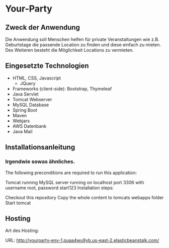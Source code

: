 # Your-Party
## Zweck der Anwendung

Die Anwendung soll Menschen helfen für private Veranstaltungen wie z.B. Geburtstage die passende Location zu finden und diese einfach zu mieten. Des Weiteren besteht die Möglichkeit Locations zu vermieten.

## Eingesetzte Technologien

* HTML, CSS, Javascript
     * JQuery
* Frameworks (client-side): Bootstrap, Thymeleaf
* Java Servlet
* Tomcat Webserver
* MySQL Database
* Spring Boot
* Maven
* Webjars
* AWS Datenbank
* Java Mail


## Installationsanleitung

### Irgendwie sowas ähnliches.
The following preconditions are required to run this application:

Tomcat running
MySQL server running on localhost port 3306 with username root, password start123
Installation steps:

Checkout this repository
Copy the whole content to tomcats webapps folder
Start tomcat

## Hosting

Art des Hosting:

URL: http://yourparty-env-1.puaa4wu9yb.us-east-2.elasticbeanstalk.com/


